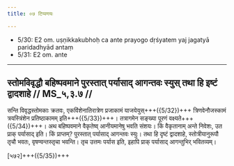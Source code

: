 ```yaml
---
title: ०७ टिप्पणयः

---
```

- 5/30: E2 om. uṣṇikkakubhoḥ ca ante prayogo dṛśyatem yaj jagatyā paridadhyād antaṃ
- 5/31: E2 om. ante

____________________________________________


## स्तोमविवृद्धौ बहिष्पवमाने पुरस्तात् पर्यासाद् आगन्तवः स्युस् तथा हि इष्टं द्वादशाहे // MS_५,३.७ //

सन्ति विवृद्धस्तोमकाः क्रतवः, एकविंशेनातिरात्रेण प्रजाकामं याजयेयुस्+++({5/32})+++ त्रिणवेनौजस्कामं त्रयस्त्रिंशेन प्रतिष्ठाकामम् इति+++({5/33})+++। तत्रागमेन सङ्ख्या पूरणं वक्ष्यते+++({5/34})+++। अथ बहिष्पवमाने वैकृतेष्व् आनीयमानेषु भवति संशयः। किं वैकृतानाम् अन्ते निवेशः, उत प्राक् पर्यासाद् इति। किं प्राप्तम्? पुरस्तात् पर्यासाद् आगन्तवः स्युः। तथा हि दृष्टं द्वादशाहे, स्तोत्रीयानुरूपौ तृचौ भवतः, वृषण्वन्तस्तृचा भवन्ति। तृच उत्तमः पर्यास इति, इहापि प्राक् पर्यासाद् आगन्तुभिर् भवितव्यम्।

[५७२]+++({5/35})+++
